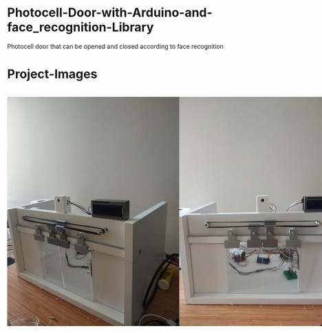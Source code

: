 # Photocell-Door-with-Arduino-and-face_recognition-Library
Photocell door that can be opened and closed according to face recognition

# Project-Images

</br>
<div style="display:flex;"><img src="https://github.com/HarunResitKarahan/Photocell-Door-with-Arduino-and-face_recognition-Library/blob/main/Photocell-Door-Image1.jpeg" width="400">
<img src="https://github.com/HarunResitKarahan/Photocell-Door-with-Arduino-and-face_recognition-Library/blob/main/Photocell-Door-Image2.jpeg" width="400"></div>
</br>
